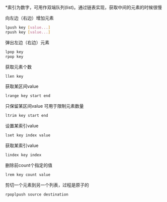 *索引为数字，可用作双端队列(list)。通过链表实现，获取中间的元素的时候很慢

向左边（右边）增加元素
```bash
lpush key [value...]
rpush key [value...]
```
弹出左边（右边）元素
```bash
lpop key
rpop key
```
获取元素个数
```bash
llen key
```

获取某区间value
```bash
lrange key start end
```
只保留某区间value
可用于限制元素数量
```bash
ltrim key start end
```
设置某索引value
```bash
lset key index value
```
获取某索引value
```bash
lindex key index
```
删除前count个指定的值
```bash
lrem key count value
```
剪切一个元素到另一个列表，过程是原子的
```bash
rpoplpush source destination
```